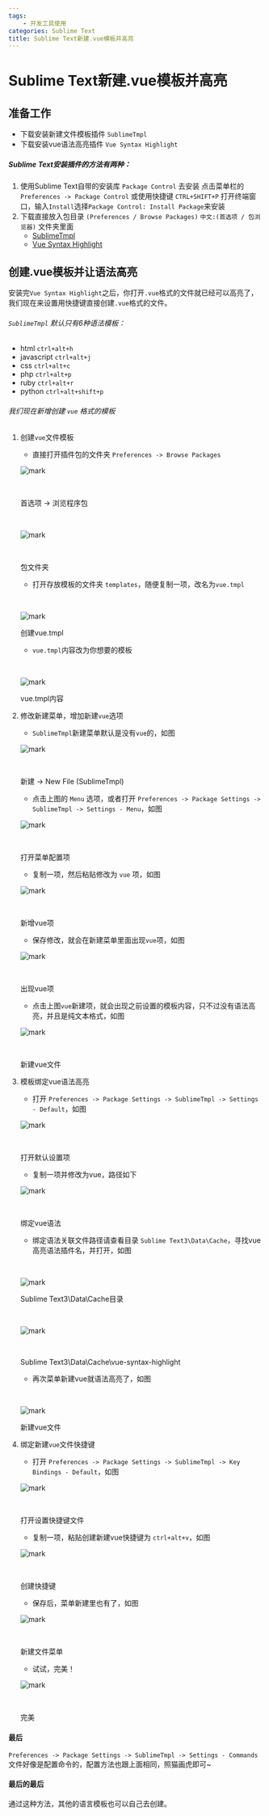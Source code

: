 ```yaml
---
tags:
	- 开发工具使用
categories: Sublime Text
title: Sublime Text新建.vue模板并高亮
---
```

# Sublime Text新建.vue模板并高亮

## 准备工作

- 下载安装新建文件模板插件 `SublimeTmpl`
- 下载安装vue语法高亮插件 `Vue Syntax Highlight`

##### Sublime Text安装插件的方法有两种：

1. 使用Sublime Text自带的安装库 `Package Control` 去安装
   点击菜单栏的 `Preferences -> Package Control` 或使用快捷键 `CTRL+SHIFT+P` 打开终端窗口，输入`Install`选择`Package Control: Install Package`来安装
2. 下载直接放入包目录 `(Preferences / Browse Packages)` `中文:(首选项 / 包浏览器)` 文件夹里面
   - [SublimeTmpl](https://github.com/kairyou/SublimeTmpl)
   - [Vue Syntax Highlight](https://github.com/vuejs/vue-syntax-highlight)

## 创建.vue模板并让语法高亮

安装完`Vue Syntax Highlight`之后，你打开`.vue`格式的文件就已经可以高亮了，我们现在来设置用快捷键直接创建`.vue`格式的文件。

###### `SublimeTmpl` 默认只有6种语法模板：

- html `ctrl+alt+h`
- javascript `ctrl+alt+j`
- css `ctrl+alt+c`
- php `ctrl+alt+p`
- ruby `ctrl+alt+r`
- python `ctrl+alt+shift+p`

###### 我们现在新增创建 `vue` 格式的模板

1. 创建`vue`文件模板

   - 直接打开插件包的文件夹 `Preferences -> Browse Packages`

   ![mark](https://blogimg.nos-eastchina1.126.net/180310/ckm0BJkjl9.png)

   ​

   首选项 -> 浏览程序包

   ​

   ![mark](https://blogimg.nos-eastchina1.126.net/180310/JBE3g91b7a.png)

   ​

   包文件夹

   - 打开存放模板的文件夹 `templates`，随便复制一项，改名为`vue.tmpl`

   ​

   ![mark](https://blogimg.nos-eastchina1.126.net/180310/8mc9145hab.png)

   创建vue.tmpl

   - `vue.tmpl`内容改为你想要的模板

   ​

   ![mark](https://blogimg.nos-eastchina1.126.net/180310/JhL8j52hdC.png)

   vue.tmpl内容

2. 修改新建菜单，增加新建`vue`选项

   - `SublimeTmpl`新建菜单默认是没有`vue`的，如图

   ![mark](https://blogimg.nos-eastchina1.126.net/180310/EhKlBifH5b.png)

   ​

   新建 -> New File (SublimeTmpl)

   - 点击上图的 `Menu` 选项，或者打开 `Preferences -> Package Settings -> SublimeTmpl -> Settings - Menu`，如图

   ![mark](https://blogimg.nos-eastchina1.126.net/180310/aebbHgC3jG.png)

   ​

   打开菜单配置项

   - 复制一项，然后粘贴修改为 `vue` 项，如图

   ![mark](https://blogimg.nos-eastchina1.126.net/180310/L4hKlbbIm7.png)

   ​

   新增vue项

   - 保存修改，就会在新建菜单里面出现`vue`项，如图

   ![mark](https://blogimg.nos-eastchina1.126.net/180310/Fkl7AbGj6e.png)

   ​

   出现vue项

   - 点击上图`vue`新建项，就会出现之前设置的模板内容，只不过没有语法高亮，并且是纯文本格式，如图

   ![mark](https://blogimg.nos-eastchina1.126.net/180310/DDD66EB98b.png)

   ​

   新建vue文件

3. 模板绑定vue语法高亮

   - 打开 `Preferences -> Package Settings -> SublimeTmpl -> Settings - Default`，如图

   ![mark](https://blogimg.nos-eastchina1.126.net/180310/JCecEJgji4.png)

   ​

   打开默认设置项

   - 复制一项并修改为vue，路径如下

   ![mark](https://blogimg.nos-eastchina1.126.net/180310/Jgf4ef10f5.png)

   ​

   绑定vue语法

   - 绑定语法关联文件路径请查看目录 `Sublime Text3\Data\Cache`，寻找vue高亮语法插件名，并打开，如图

   ​

   ![mark](https://blogimg.nos-eastchina1.126.net/180310/a3d1AcCf25.png)

   Sublime Text3\Data\Cache目录

   ​

   ![mark](https://blogimg.nos-eastchina1.126.net/180310/67kf30ea7f.png)

   ​

   Sublime Text3\Data\Cache\vue-syntax-highlight

   - 再次菜单新建vue就语法高亮了，如图

   ​

   ![mark](https://blogimg.nos-eastchina1.126.net/180310/1lA8G1g1Gd.png)

   新建vue文件

4. 绑定新建`vue`文件快捷键

   - 打开 `Preferences -> Package Settings -> SublimeTmpl -> Key Bindings - Default`，如图

   ![mark](https://blogimg.nos-eastchina1.126.net/180310/CICf0f6gad.png)

   ​

   打开设置快捷键文件

   - 复制一项，粘贴创建新建vue快捷键为 `ctrl+alt+v`，如图

   ![mark](https://blogimg.nos-eastchina1.126.net/180310/DCDLl85ejk.png)

   ​

   创建快捷键

   - 保存后，菜单新建里也有了，如图

   ![mark](https://blogimg.nos-eastchina1.126.net/180310/eLF86ba49j.png)

   ​

   新建文件菜单

   - 试试，完美！

   ![mark](https://blogimg.nos-eastchina1.126.net/180310/f1jmIeJlka.png)

   ​

   完美

#### 最后

`Preferences -> Package Settings -> SublimeTmpl -> Settings - Commands` 文件好像是配置命令的，配置方法也跟上面相同，照猫画虎即可~

#### 最后的最后

通过这种方法，其他的语言模板也可以自己去创建。
